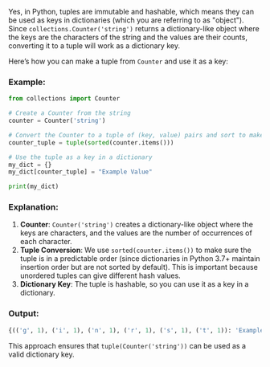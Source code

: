 
Yes, in Python, tuples are immutable and hashable, which means they can be used as keys in dictionaries (which you are referring to as "object"). Since `collections.Counter('string')` returns a dictionary-like object where the keys are the characters of the string and the values are their counts, converting it to a tuple will work as a dictionary key.

Here’s how you can make a tuple from `Counter` and use it as a key:

### Example:

```python
from collections import Counter

# Create a Counter from the string
counter = Counter('string')

# Convert the Counter to a tuple of (key, value) pairs and sort to make it predictable
counter_tuple = tuple(sorted(counter.items()))

# Use the tuple as a key in a dictionary
my_dict = {}
my_dict[counter_tuple] = "Example Value"

print(my_dict)
```

### Explanation:

1. **Counter**: `Counter('string')` creates a dictionary-like object where the keys are characters, and the values are the number of occurrences of each character.
2. **Tuple Conversion**: We use `sorted(counter.items())` to make sure the tuple is in a predictable order (since dictionaries in Python 3.7+ maintain insertion order but are not sorted by default). This is important because unordered tuples can give different hash values.
3. **Dictionary Key**: The tuple is hashable, so you can use it as a key in a dictionary.

### Output:

```python
{(('g', 1), ('i', 1), ('n', 1), ('r', 1), ('s', 1), ('t', 1)): 'Example Value'}
```

This approach ensures that `tuple(Counter('string'))` can be used as a valid dictionary key.

